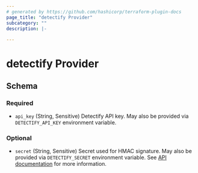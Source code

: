 ```yaml
---
# generated by https://github.com/hashicorp/terraform-plugin-docs
page_title: "detectify Provider"
subcategory: ""
description: |-
  
---
```


# detectify Provider





<!-- schema generated by tfplugindocs -->
## Schema

### Required

- `api_key` (String, Sensitive) Detectify API key. May also be provided via `DETECTIFY_API_KEY` environment variable.

### Optional

- `secret` (String, Sensitive) Secret used for HMAC signature. May also be provided via `DETECTIFY_SECRET` environment variable. See [API documentation](https://developer.detectify.com/#section/Detectify-API/Authentication) for more information.
